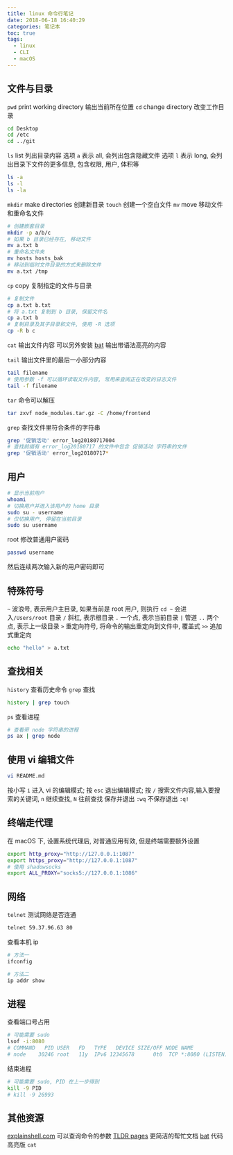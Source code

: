 ```yaml
---
title: linux 命令行笔记
date: 2018-06-18 16:40:29
categories: 笔记本
toc: true
tags:
  - linux
  - CLI
  - macOS
---
```


## 文件与目录
`pwd` print working directory 输出当前所在位置
`cd` change directory 改变工作目录

```bash
cd Desktop
cd /etc
cd ../git
```

`ls` list 列出目录内容
选项 `a` 表示 all, 会列出包含隐藏文件
选项 `l` 表示 long, 会列出目录下文件的更多信息, 包含权限, 用户, 体积等

<!-- more -->

```bash
ls -a
ls -l
ls -la
```

`mkdir` make directories 创建新目录
`touch` 创建一个空白文件
`mv` move 移动文件和重命名文件

```bash
# 创建嵌套目录
mkdir -p a/b/c
# 如果 b 目录已经存在, 移动文件
mv a.txt b
# 重命名文件夹
mv hosts hosts_bak
# 移动到临时文件目录的方式来删除文件
mv a.txt /tmp
```

`cp` copy 复制指定的文件与目录

```bash
# 复制文件
cp a.txt b.txt
# 将 a.txt 复制到 b 目录, 保留文件名
cp a.txt b
# 复制目录及其子目录和文件, 使用 -R 选项
cp -R b c
```

`cat` 输出文件内容
可以另外安装 [bat](https://github.com/sharkdp/bat) 输出带语法高亮的内容

`tail` 输出文件里的最后一小部分内容

```bash
tail filename
# 使用参数 -f 可以循环读取文件内容, 常用来查阅正在改变的日志文件
tail -f filename
```

`tar` 命令可以解压

```bash
tar zxvf node_modules.tar.gz -C /home/frontend
```

`grep` 查找文件里符合条件的字符串

```bash
grep '促销活动' error_log20180717004
# 查找前缀有 error_log20180717 的文件中包含 促销活动 字符串的文件
grep '促销活动' error_log20180717*
```

## 用户

```bash
# 显示当前用户
whoami
# 切换用户并进入该用户的 home 目录
sudo su - username
# 仅切换用户, 停留在当前目录
sudo su username
```

root 修改普通用户密码

```bash
passwd username
```

然后连续两次输入新的用户密码即可

## 特殊符号

`~` 波浪号, 表示用户主目录, 如果当前是 root 用户, 则执行 `cd ~` 会进入`/Users/root` 目录
`/` 斜杠, 表示根目录
`.` 一个点, 表示当前目录
`|` 管道
`..` 两个点, 表示上一级目录
`>` 重定向符号, 将命令的输出重定向到文件中, 覆盖式
`>>` 追加式重定向

```bash
echo "hello" > a.txt
```

## 查找相关

`history` 查看历史命令
`grep` 查找

```bash
history | grep touch
```

`ps` 查看进程

```bash
# 查看带 node 字符串的进程
ps ax | grep node
```

## 使用 vi 编辑文件

```bash
vi README.md
```

按小写 `i` 进入 vi 的编辑模式;
按 `esc` 退出编辑模式;
按 `/` 搜索文件内容,输入要搜索的关键词, `n` 继续查找, `N` 往前查找
保存并退出 `:wq`
不保存退出 `:q!`

## 终端走代理

在 macOS 下, 设置系统代理后, 对普通应用有效, 但是终端需要额外设置

```bash
export http_proxy="http://127.0.0.1:1087"
export https_proxy="http://127.0.0.1:1087"
# 使用 shadowsocks
export ALL_PROXY="socks5://127.0.0.1:1086"
```

## 网络

`telnet` 测试网络是否连通

```bash
telnet 59.37.96.63 80
```

查看本机 ip

```bash
# 方法一
ifconfig

# 方法二
ip addr show
```

## 进程
查看端口号占用
```bash
# 可能需要 sudo
lsof -i:8080
# COMMAND   PID USER   FD   TYPE   DEVICE SIZE/OFF NODE NAME
# node    30246 root   11y  IPv6 12345678      0t0  TCP *:8080 (LISTEN)
```

结束进程
```bash
# 可能需要 sudo, PID 在上一步得到
kill -9 PID
# kill -9 26993
```



## 其他资源
[explainshell.com](https://explainshell.com/) 可以查询命令的参数
[TLDR pages](https://tldr.sh/) 更简洁的帮忙文档
[bat](https://github.com/sharkdp/bat) 代码高亮版 `cat`
